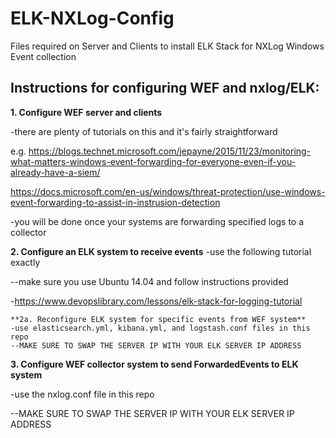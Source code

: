 # ELK-NXLog-Config

Files required on Server and Clients to install ELK Stack for NXLog Windows Event collection


## Instructions for configuring WEF and nxlog/ELK:


**1. Configure WEF server and clients**

-there are plenty of tutorials on this and it's fairly straightforward

e.g. https://blogs.technet.microsoft.com/jepayne/2015/11/23/monitoring-what-matters-windows-event-forwarding-for-everyone-even-if-you-already-have-a-siem/

https://docs.microsoft.com/en-us/windows/threat-protection/use-windows-event-forwarding-to-assist-in-instrusion-detection

-you will be done once your systems are forwarding specified logs to a collector


**2. Configure an ELK system to receive events**
-use the following tutorial exactly 

--make sure you use Ubuntu 14.04 and follow instructions provided

-https://www.devopslibrary.com/lessons/elk-stack-for-logging-tutorial

    **2a. Reconfigure ELK system for specific events from WEF system**
    -use elasticsearch.yml, kibana.yml, and logstash.conf files in this repo
    --MAKE SURE TO SWAP THE SERVER IP WITH YOUR ELK SERVER IP ADDRESS


**3. Configure WEF collector system to send ForwardedEvents to ELK system**

-use the nxlog.conf file in this repo

--MAKE SURE TO SWAP THE SERVER IP WITH YOUR ELK SERVER IP ADDRESS
